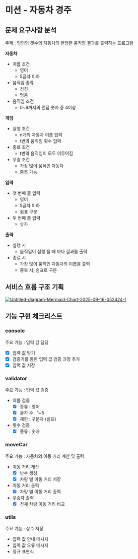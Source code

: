 # 미션 - 자동차 경주
## 문제 요구사항 분석

주제 : 임의의 갯수의 자동차의 랜덤한 움직임 결과를 출력하는 프로그램

**자동차**

- 이름 조건
  - 영어
  - 5글자 이하
- 움직임 종류
  - 전진
  - 멈춤
- 움직임 조건
  - 0~9까지의 랜덤 숫자 중 4이상

**게임**

- 실행 조건
  - n개의 자동차 이름 입력
  - t번의 움직임 횟수 입력
- 종료 조건
  - t번의 움직임이 모두 이루어짐
- 우승 조건
  - 가장 많이 움직인 자동차
  - 중복 가능

**입력**

- 첫 번째 줄 입력
  - 영어
  - 5글자 이하
  - 쉼표 구분
- 두 번째 줄 입력
  - 숫자

**출력**

- 실행 시
  - 움직임이 실행 될 때 마다 결과를 출력
- 종료 시
  - 가장 많이 움직인 자동차의 이름을 출력
  - 중복 시, 쉼표로 구분

## 서비스 흐름 구조 기획

<a href="https://ibb.co/TD5WXtHb"><img src="https://i.ibb.co/fV7DRHCn/Untitled-diagram-Mermaid-Chart-2025-09-16-052424-1.png" alt="Untitled-diagram-Mermaid-Chart-2025-09-16-052424-1" border="0"></a>
## 기능 구현 체크리스트

### console

주요 기능 : 입력 값 담당

- [X]  입력 값 받기
- [X]  검증기를 통한 입력 값 검증 과정 추가
- [X]  입력 값 저장

### validator

주요 기능 : 입력 값 검증

- 이름 검증
  - [X]  종류 : 영어
  - [X]  글자 수 : 1~5
  - [X]  제한 : 구분자 (쉼표)
- 횟수 검증
  - [X]  종류 : 숫자

### moveCar

주요 기능 : 자동차의 이동 거리 계산 및 출력

- 이동 거리 계산
  - [X]  난수 생성
  - [X]  차량 별 이동 거리 저장
- 이동 거리 출력
  - [X]  차량 별 이동 거리 출력
- 우승자 출력
  - [X]  전체 차량 이동 거리 비교

### utils

주요 기능 : 상수 저장

- 입력 값 안내 메시지
- 입력 값 오류 메시지
- 정규 표현식